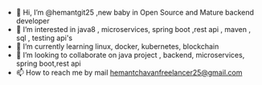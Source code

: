 - 👋 Hi, I’m @hemantgit25 ,new baby in Open Source and Mature backend developer
- 👀 I’m interested in java8 , microservices, spring boot ,rest api , maven , sql , testing api's
- 🌱 I’m currently learning linux, docker, kubernetes, blockchain
- 💞️ I’m looking to collaborate on java project , backend, microservices, spring boot,rest api 
- 📫 How to reach me by mail hemantchavanfreelancer25@gmail.com

<!---
hemantgit25/hemantgit25 is a ✨ special ✨ repository because its `README.md` (this file) appears on your GitHub profile.
You can click the Preview link to take a look at your changes.
--->
